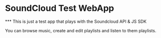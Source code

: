 SoundCloud Test WebApp
====================


*** This is just a test app that plays with the Soundcloud API & JS SDK

You can browse music, create and edit playlists and listen to them playlists.
